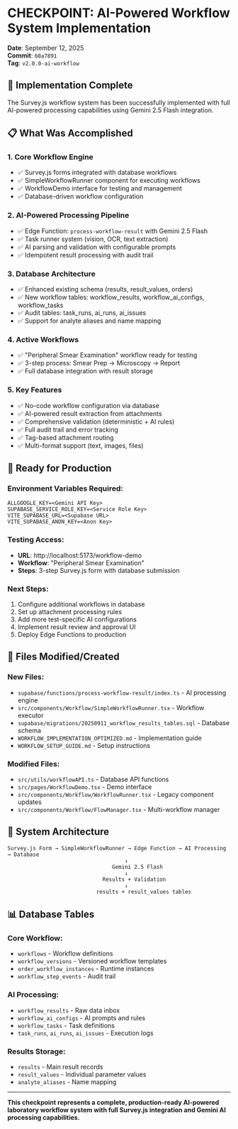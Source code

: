 # CHECKPOINT: AI-Powered Workflow System Implementation

**Date**: September 12, 2025  
**Commit**: `60a7891`  
**Tag**: `v2.0.0-ai-workflow`

## 🎉 Implementation Complete

The Survey.js workflow system has been successfully implemented with full AI-powered processing capabilities using Gemini 2.5 Flash integration.

## 📋 What Was Accomplished

### 1. **Core Workflow Engine**
- ✅ Survey.js forms integrated with database workflows
- ✅ SimpleWorkflowRunner component for executing workflows
- ✅ WorkflowDemo interface for testing and management
- ✅ Database-driven workflow configuration

### 2. **AI-Powered Processing Pipeline**
- ✅ Edge Function: `process-workflow-result` with Gemini 2.5 Flash
- ✅ Task runner system (vision, OCR, text extraction)
- ✅ AI parsing and validation with configurable prompts
- ✅ Idempotent result processing with audit trail

### 3. **Database Architecture**
- ✅ Enhanced existing schema (results, result_values, orders)
- ✅ New workflow tables: workflow_results, workflow_ai_configs, workflow_tasks
- ✅ Audit tables: task_runs, ai_runs, ai_issues
- ✅ Support for analyte aliases and name mapping

### 4. **Active Workflows**
- ✅ "Peripheral Smear Examination" workflow ready for testing
- ✅ 3-step process: Smear Prep → Microscopy → Report
- ✅ Full database integration with result storage

### 5. **Key Features**
- ✅ No-code workflow configuration via database
- ✅ AI-powered result extraction from attachments
- ✅ Comprehensive validation (deterministic + AI rules)
- ✅ Full audit trail and error tracking
- ✅ Tag-based attachment routing
- ✅ Multi-format support (text, images, files)

## 🚀 Ready for Production

### **Environment Variables Required:**
```env
ALLGOOGLE_KEY=<Gemini API Key>
SUPABASE_SERVICE_ROLE_KEY=<Service Role Key>
VITE_SUPABASE_URL=<Supabase URL>
VITE_SUPABASE_ANON_KEY=<Anon Key>
```

### **Testing Access:**
- **URL**: http://localhost:5173/workflow-demo
- **Workflow**: "Peripheral Smear Examination"
- **Steps**: 3-step Survey.js form with database submission

### **Next Steps:**
1. Configure additional workflows in database
2. Set up attachment processing rules
3. Add more test-specific AI configurations
4. Implement result review and approval UI
5. Deploy Edge Functions to production

## 📁 Files Modified/Created

### **New Files:**
- `supabase/functions/process-workflow-result/index.ts` - AI processing engine
- `src/components/Workflow/SimpleWorkflowRunner.tsx` - Workflow executor
- `supabase/migrations/20250911_workflow_results_tables.sql` - Database schema
- `WORKFLOW_IMPLEMENTATION_OPTIMIZED.md` - Implementation guide
- `WORKFLOW_SETUP_GUIDE.md` - Setup instructions

### **Modified Files:**
- `src/utils/workflowAPI.ts` - Database API functions
- `src/pages/WorkflowDemo.tsx` - Demo interface
- `src/components/Workflow/WorkflowRunner.tsx` - Legacy component updates
- `src/components/Workflow/FlowManager.tsx` - Multi-workflow manager

## 🎯 System Architecture

```
Survey.js Form → SimpleWorkflowRunner → Edge Function → AI Processing → Database
                                     ↓
                                 Gemini 2.5 Flash
                                     ↓
                              Results + Validation
                                     ↓
                            results + result_values tables
```

## 📊 Database Tables

### **Core Workflow:**
- `workflows` - Workflow definitions
- `workflow_versions` - Versioned workflow templates
- `order_workflow_instances` - Runtime instances
- `workflow_step_events` - Audit trail

### **AI Processing:**
- `workflow_results` - Raw data inbox
- `workflow_ai_configs` - AI prompts and rules
- `workflow_tasks` - Task definitions
- `task_runs`, `ai_runs`, `ai_issues` - Execution logs

### **Results Storage:**
- `results` - Main result records
- `result_values` - Individual parameter values
- `analyte_aliases` - Name mapping

---

**This checkpoint represents a complete, production-ready AI-powered laboratory workflow system with full Survey.js integration and Gemini AI processing capabilities.**
